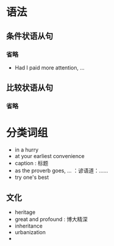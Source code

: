 # 语法

## 条件状语从句

### 省略

- Had I paid more attention, ...

## 比较状语从句

### 省略



# 分类词组

- in a hurry
- at your earliest convenience
- caption : 标题
- as the proverb goes, ... ：谚语道：……
- try one's best

## 文化

- heritage
- great and profound : 博大精深
- inheritance
- urbanization
- 
